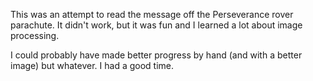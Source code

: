 
This was an attempt to read the message off the Perseverance rover parachute.
It didn't work, but it was fun and I learned a lot about image processing.

I could probably have made better progress by hand (and with a better image) but whatever. I had a good time.
